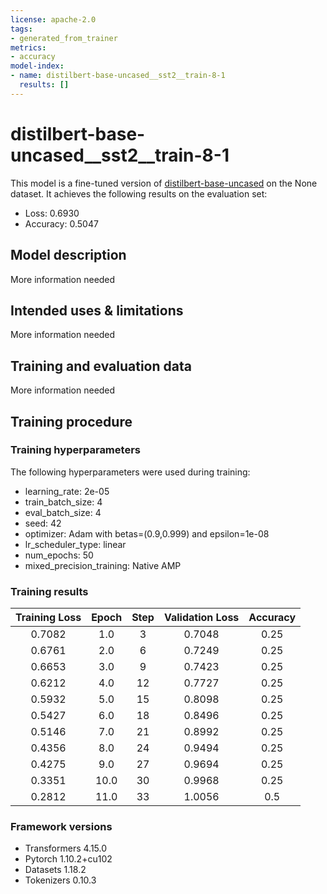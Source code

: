 ```yaml
---
license: apache-2.0
tags:
- generated_from_trainer
metrics:
- accuracy
model-index:
- name: distilbert-base-uncased__sst2__train-8-1
  results: []
---
```


<!-- This model card has been generated automatically according to the information the Trainer had access to. You
should probably proofread and complete it, then remove this comment. -->

# distilbert-base-uncased__sst2__train-8-1

This model is a fine-tuned version of [distilbert-base-uncased](https://huggingface.co/distilbert-base-uncased) on the None dataset.
It achieves the following results on the evaluation set:
- Loss: 0.6930
- Accuracy: 0.5047

## Model description

More information needed

## Intended uses & limitations

More information needed

## Training and evaluation data

More information needed

## Training procedure

### Training hyperparameters

The following hyperparameters were used during training:
- learning_rate: 2e-05
- train_batch_size: 4
- eval_batch_size: 4
- seed: 42
- optimizer: Adam with betas=(0.9,0.999) and epsilon=1e-08
- lr_scheduler_type: linear
- num_epochs: 50
- mixed_precision_training: Native AMP

### Training results

| Training Loss | Epoch | Step | Validation Loss | Accuracy |
|:-------------:|:-----:|:----:|:---------------:|:--------:|
| 0.7082        | 1.0   | 3    | 0.7048          | 0.25     |
| 0.6761        | 2.0   | 6    | 0.7249          | 0.25     |
| 0.6653        | 3.0   | 9    | 0.7423          | 0.25     |
| 0.6212        | 4.0   | 12   | 0.7727          | 0.25     |
| 0.5932        | 5.0   | 15   | 0.8098          | 0.25     |
| 0.5427        | 6.0   | 18   | 0.8496          | 0.25     |
| 0.5146        | 7.0   | 21   | 0.8992          | 0.25     |
| 0.4356        | 8.0   | 24   | 0.9494          | 0.25     |
| 0.4275        | 9.0   | 27   | 0.9694          | 0.25     |
| 0.3351        | 10.0  | 30   | 0.9968          | 0.25     |
| 0.2812        | 11.0  | 33   | 1.0056          | 0.5      |


### Framework versions

- Transformers 4.15.0
- Pytorch 1.10.2+cu102
- Datasets 1.18.2
- Tokenizers 0.10.3
